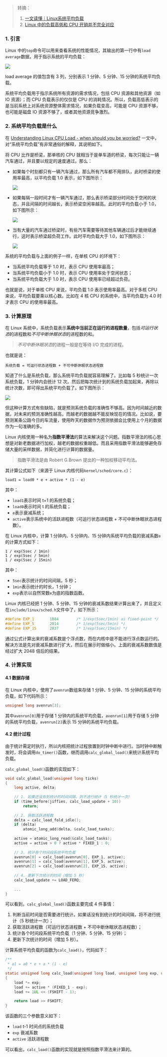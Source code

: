 > 转摘：
> 
> 1. [一文读懂｜Linux系统平均负载](https://mp.weixin.qq.com/s/aVCQvxAA8itQ3PheEUFBcg)
> 2. [Linux 中的负载高低和 CPU 开销并不完全对应](https://mp.weixin.qq.com/s/1Pl4tT_Nq-fEZrtRpILiig)

### 1. 引言

Linux 中的`top`命令可以用来查看系统的性能情况，其输出的第一行中有`load average`数据，用于指示系统的平均负载：

![](https://cnd.qiniu.lin07ux.cn/markdown/1668850104)

load average 的值包含有 3 列，分别表示 1 分钟、5 分钟、15 分钟的系统平均负载。

系统平均负载用于指示系统所有资源的需求情况，包括 CPU 资源和其他资源（如 IO 资源）；而 CPU 负载表示的仅仅是 CPU 的消耗情况。所以，负载高低表示的是当前系统上对系统资源整体需求情况，如果负载变高，可能是 CPU 资源不够，也可能是磁盘 IO 资源不够了，或者其他资源竞争激烈。

### 2. 系统平均负载是什么

在 [Understanding Linux CPU Load - when should you be worried?](https://scoutapm.com/blog/understanding-load-averages) 一文中，对“系统平均负载”有非常通俗的解释，其说明如下。

将 CPU 比作是桥梁，那单核的 CPU 就相当于是单车道的桥梁，每次只能让一辆汽车通过，并且要以规定的速度通过。那么：

* 如果每个时刻都只有一辆汽车通过，那么所有汽车都不用排队，此时桥梁的使用率最高，以平均负载 1.0 表示，如下图所示：

    ![](https://cnd.qiniu.lin07ux.cn/markdown/1668850503)

* 如果每隔一段时间才有一辆汽车通过，那么表示桥梁部分时间处于空闲的状态，并且间隔的时间越长，表示桥梁空闲率越高。此时的平均负载小于 1.0，如下图所示：

    ![](https://cnd.qiniu.lin07ux.cn/markdown/1668850559)

* 当有大量的汽车通过桥梁时，有些汽车需要等待其他车辆通过后才能继续通行，这时表示桥梁超负荷工作。此时平均负载大于 1.0，如下图所示：

    ![](https://cnd.qiniu.lin07ux.cn/markdown/1668850606)

系统的平均负载与上面的例子一样，在单核 CPU 的环境下：

* 当系统平均负载等于 1.0 时，表示 CPU 使用率最高；
* 当系统平均负载小于 1.0 时，表示 CPU 使用率处于空闲状态；
* 当系统平均负载大于 1.0 时，表示 CPU 使用率已经超过负荷。

也就是说，对于单核 CPU 来说，平均负载 1.0 表示使用率最高。对于多核 CPU 来说，平均负载要乘以核心数。比如在 4 核 CPU 的系统中，当平均负载为 4.0 时才表示 CPU 的使用率最高。

### 3. 计算原理

在 Linux 系统中，系统负载表示**系统中当前正在运行的进程数量**，包括*可运行状态*的进程数和*不可中断休眠状态*的进程数的和。

> *不可中断休眠状态*的进程一般是在等待 I/O 完成的进程。

也就是说：

```text
系统负载 = 可运行状态进程数 + 不可中断休眠状态进程数
```

知道了什么是系统负载，那么系统平均负载就容易理解了。比如每 5 秒统计一次系统负载，1 分钟内会统计 12 次。然后把每次统计到的系统负载加起来，再除以统计次数，即可得出系统平均负载了。如下图所示：

![](https://cnd.qiniu.lin07ux.cn/markdown/1668851004)

但这种计算方式有些缺陷，就是预测系统负载的准确性不够高。因为时间越近的数据，对未来的预测准确性越高，而越老的数据越不能反映现在的情况。比如说，要预测某条公路今日的车流量，使用昨天的数据作为预测依据会比使用上个月的数据作为一句准确的多。

Linux 内核使用一种名为**指数平滑法**的算法来解决这个问题。指数平滑法的核心思想是对新老数据进行加权，越老的数据权重越低。而且采用指数平滑法能够避免存储大量的采样数据，并简化进行计算的数据量。

> 指数平滑法是由 Robert G.Brown 提出的一种加权移动平均法。

其计算公式如下（来源于 Linux 内核代码`kernel/sched/core.c`）：

```text
load1 = load0 * e + active * (1 - e)
```

其中：

* `load1`表示时间 t+1 的系统负载；
* `load0`表示时间 t 的系统负载；
* `e`表示衰减系统；
* `active`表示系统中的活跃进程数（可运行状态进程数 + 不可中断休眠状态进程数）。

在 Linux 内核中，计算 1 分钟内、5 分钟内、15 分钟内系统平均负载的衰减系数`e`的计算方式如下：

```text
1 / exp(5sec / 1min)
1 / exp(5sec / 5min)
1 / exp(5sec / 15min)
```

其中：

* `5sec`表示统计的时间间隔，5 秒；
* `1min`表示统计的时长，1 分钟；
* `exp`表示以自然常数`e`为底的指数函数。

Linux 内核已经把 1 分钟、5 分钟、15 分钟的衰减系数结果计算出来了，并且定义在`include/linux/sched.h`文件中了，如下所示：

```c
#define EXP_1       1884        /* 1/exp(5sec/1min) as fixed-point */
#define EXP_5       2014        /* 1/exp(5sec/5min) */
#define EXP_15      2037        /* 1/exp(5sec/15min) */
```

通过公式计算出来的衰减系数是个浮点数，而在内核中是不能进行浮点数运行的。解决方法是先对衰减系数进行扩大，然后在展示时做缩小。上面的衰减系数数值是经过扩大 2048 倍后的结果。

### 4. 计算实现

#### 4.1 数据存储

在 Linux 内核中，使用了`avenrun`数组来存储 1 分钟、5 分钟、15 分钟的系统平均负载，如下代码所示：

```c
unsigned long avenrun[3];
```

其中`avenrun[0]`用于存储 1 分钟内的系统平均负载，`avenrun[1]`用于存储 5 分钟的系统平均负载，`avenrun[2]`表示 15 分钟的系统平均负载。

#### 4.2 统计过程

由于统计需定时执行，所以内核把统计过程放置到时钟中断中进行。当时钟中断触发时，将会调用`do_timer()`函数，继而调用`calc_global_load()`来统计系统平均负载。

`calc_global_load()`函数的实现如下：

```c
void calc_global_load(unsigned long ticks)
{
    long active, delta;
    
    // 1. 如果还没有到统计的时间间隔，则不进行统计（5 秒统计一次）
    if (time_before(jiffies, calc_load_update + 10))
        return;
    
    // 2. 获取活跃进程数
    delta = calc_load_fold_idle();
    if (delta)
        atomic_long_add(delta, &calc_load_tasks);
    
    active = atomic_long_read(&calc_load_tasks);
    active = active > 0 ? active * FIXED_1 : 0;
    
    // 3. 统计各个时间段系统平均负载
    avenrun[0] = calc_load(avenrun[0], EXP_1, active);
    avenrun[1] = calc_load(avenrun[1], EXP_5, active);
    avenrun[2] = calc_load(avenrun[2], EXP_15, active);
    
    // 4. 更新下次统计的时间（增加 5 秒）
    calc_load_update += LOAD_FERQ;
    
    ...
}
```

可以看到，`calc_global_load()`函数主要完成 4 件事情：

1. 判断当前时间是否需要进行统计。如果话没有到统计的时间间隔，将不进行统计（5 秒统计一次）；
2. 获取活跃进程数（可运行状态进程数 + 不可中断休眠状态进程数）；
3. 统计各个时间段系统平均负载（1 分钟、5 分钟、15 分钟）；
4. 更新下次统计的时间（增加 5 秒）。

计算系统平均负载的函数为`calc_load()`，代码如下：

```c
/**
 * a1 = a0 * e + a * (1 - e)
 */
static unsigned long calc_load(unsigned long load, unsigned long exp, unsigned long active)
{
    load *= exp;
    load += active * (FIXED_1 - exp);
    load += 1UL << (FSHIFT - 1);
    
    return load >> FSHIFT;
}
```

该函数的三个参数意义如下：

* `load` t-1 时间点的系统负载
* `exp` 衰减系数
* `active` 活跃进程数

可以看出，`calc_load()`函数的实现就是按照指数平滑法来计算的。


